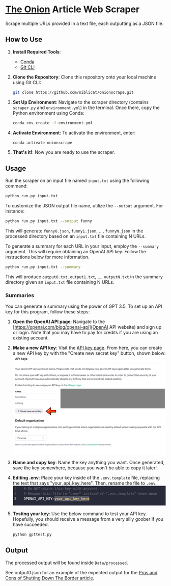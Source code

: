 # [The Onion](https://www.theonion.com) Article Web Scraper

Scrape multiple URLs provided in a text file, each outputting as a JSON file.

## How to Use

1. **Install Required Tools**:
   - [Conda](https://docs.conda.io/en/latest/)
   - [Git CLI](https://cli.github.com/)

2. **Clone the Repository**: 
   Clone this repository onto your local machine using Git CLI:
   ```bash
   git clone https://github.com/niblicat/onionscrape.git
   ```

3. **Set Up Environment**:
   Navigate to the scraper directory (contains `scraper.py` and `environment.yml`) in the terminal. Once there, copy the Python environment using Conda:
     ```bash
     conda env create -f environment.yml
     ```

4. **Activate Environment**:
   To activate the environment, enter:
   ```bash
   conda activate onionscrape
   ```

5. **That's it!**:
   Now you are ready to use the scraper.

## Usage

Run the scraper on an input file named `input.txt` using the following command:
```bash
python run.py input.txt
```

To customize the JSON output file name, utilize the `--output` argument. For instance:
```bash
python run.py input.txt --output funny
```
This will generate `funny0.json`, `funny1.json`, ..., `funnyN.json` in the processed directory based on an `input.txt` file containing N URLs.

To generate a summary for each URL in your input, employ the `--summary` argument. This will require obtaining an OpenAI API key. Follow the instructions below for more information.
```bash
python run.py input.txt --summary
```
This will produce `output0.txt`, `output1.txt`, ..., `outputN.txt` in the summary directory given an `input.txt` file containing N URLs.

### Summaries

You can generate a summary using the power of GPT 3.5. To set up an API key for this program, follow these steps:

1. **Open the OpenAI API page**:
   Navigate to the [https://openai.com/blog/openai-api](OpenAI API website) and sign up or login. Note that you may have to pay for credits if you are using an existing account. 

2. **Make a new API key**:
   Visit the [API key page](https://platform.openai.com/api-keys). From here, you can create a new API key by with the "Create new secret key" button, shown below:
![API key page with red arrow pointing to the button of interest](apikeypage.png)
   
3. **Name and copy key**:
   Name the key anything you want. Once generated, save the key somewhere, because you won't be able to copy it later!

4. **Editing .env**:
   Place your key inside of the `.env.template` file, replacing the text that says "your_api_key_here". Then, rename the file to `.env`.
![template for the .env file](envapikey.png)

5. **Testing your key**:
   Use the below command to test your API key. Hopefully, you should receive a message from a very silly goober if you have succeeded.
   ```bash
   python gpttest.py
   ```

## Output

The processed output will be found inside `Data/processed`.

See output0.json for an example of the expected output for the [Pros and Cons of Shutting Down The Border article](https://www.theonion.com/pros-and-cons-of-shutting-down-the-border-1851235755).